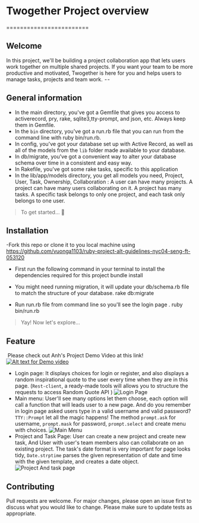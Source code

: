 # Twogether Project overview
========================
## Welcome 
In this project, we'll be building a project collaboration app that lets users work together on multiple shared projects. If you want your team to be more productive and motivated, Twogether is here for you and helps users to manage tasks, projects and team work.
 - -
## General information
- In the main directory, you've got a Gemfile that gives you access to activerecord, pry, rake, sqlite3,tty-prompt, and json,  etc. Always keep them in Gemfile.
- In the `bin` directory, you've got a run.rb file that you can run from the command line with ruby bin/run.rb.
- In config, you've got your database set up with Active Record, as well as all of the models from the `lib` folder made available to your database.
- In db/migrate, you've got a convenient way to alter your database schema over time in a consistent and easy way.
- In Rakefile, you've got some rake tasks, specific to this application
- In the lib/app/models directory, you get all models you need, Project, User, Task, Ownership, Collaboration : A user can have many projects. A project can have many users collaborating on it. A project has many tasks. A specific task belongs to only one project, and each task only belongs to one user.

> To get started… :partying_face:

## Installation
-Fork this repo or clone it to you local machine using 
https://github.com/vuonga1103/ruby-project-alt-guidelines-nyc04-seng-ft-053120

- First run the following command in your terminal to install the dependencies required for this project
bundle install

- You might need running migration, it will update your db/schema.rb file to match the structure of your database.
rake db:migrate

- Run run.rb file from command line so you'll see the login page .
ruby bin/run.rb

> Yay! Now let's explore…

## Feature
 Please check out Anh's Project Demo Video at this link! 
[![Alt text for Demo video](https://youtu.be/sGMvnoqvHrc?t=4.png)](https://www.youtube.com/watch?v=sGMvnoqvHrc)
* Login page: It displays choices for login or register, and also displays a random inspirational quote to the user every time when they are in this page. (`Rest-client`, a ready-made tools will allows you to structure the requests to access Random Quote API )
![Login Page](https://cdn-images-1.medium.com/max/1600/1*w5A7ZpCoWtACu-iTCgcXjg.png)
* Main menu: User'll see many options let them choose, each option will call a function that will leads user to a new page. And do you remember in login page asked users type in a valid username and valid password? `TTY::Prompt` let all the magic happens! The method `prompt.ask` for username, `prompt.mask` for password, `prompt.select` and create menu with choices.
![Main Menu](https://cdn-images-1.medium.com/max/1600/1*wB7_WfLPUbBRXsi021jXPA.png)
* Project and Task Page: User can create a new project and create new task, And User with user's team members also can collaborate on an existing project. The task's date format is very important for page looks tidy, `Date.strptime` parses the given representation of date and time with the given template, and creates a date object. 
![Project And task page](https://cdn-images-1.medium.com/max/1600/1*bA7hYZeW62YifysQ_vXSUw.png)

## Contributing
Pull requests are welcome. For major changes, please open an issue first to discuss what you would like to change.
Please make sure to update tests as appropriate.